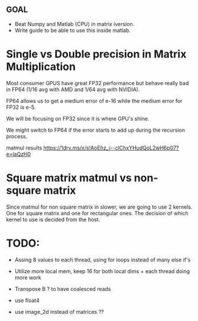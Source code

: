 ## GOAL 
- Beat Numpy and Matlab (CPU) in matrix iversion.
- Write guide to be able to use this inside matlab. 


# Single vs Double precision in Matrix Multiplication
Most consumer GPUS have great FP32 performance but behave really bad in FP64 (1/16 avg with AMD and 1/64 avg with NVIDIA).

FP64 allows us to get a medium error of e-16 while the medium error for FP32 is e-5.

We will be focusing on FP32 since it is where GPU's shine. 

We might switch to FP64 if the error starts to add up during the recursion process.


matmul results
https://1drv.ms/x/s!AoEhz_j--clChxYHudQoL2wH6p07?e=laQzH0


# Square matrix matmul vs non-square matrix
Since matmul for non square matrix in slower, we are going to use 2 kernels. One for square matrix and one for rectangular ones. The decision of which kernel to use is decided from the host. 


# TODO: 
- Assing 8 values to each thread, using for loops instead of many else if's
- Utilize more local mem, keep 16 for both local dims + each thread doing more work 

- Transpose B ? to have coalesced reads 
- use float4 
- use image_2d instead of matrices ??






